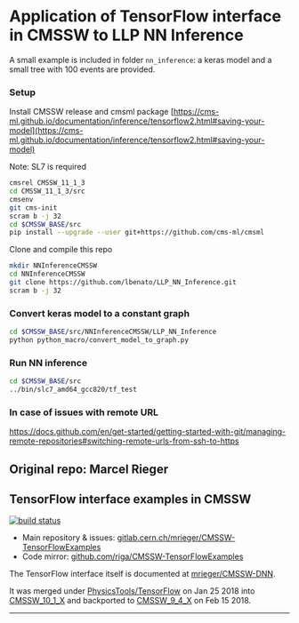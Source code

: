 # Application of TensorFlow interface in CMSSW to LLP NN Inference

A small example is included in folder ```nn_inference```: a keras model and a small tree with 100 events are provided.

### Setup

Install CMSSW release and cmsml package [https://cms-ml.github.io/documentation/inference/tensorflow2.html#saving-your-model](https://cms-ml.github.io/documentation/inference/tensorflow2.html#saving-your-model)

Note: SL7 is required

```bash
cmsrel CMSSW_11_1_3
cd CMSSW_11_1_3/src
cmsenv
git cms-init
scram b -j 32
cd $CMSSW_BASE/src
pip install --upgrade --user git+https://github.com/cms-ml/cmsml
```

Clone and compile this repo

```bash
mkdir NNInferenceCMSSW
cd NNInferenceCMSSW
git clone https://github.com/lbenato/LLP_NN_Inference.git
scram b -j 32
```

### Convert keras model to a constant graph
```bash
cd $CMSSW_BASE/src/NNInferenceCMSSW/LLP_NN_Inference
python python_macro/convert_model_to_graph.py
```

### Run NN inference
```bash
cd $CMSSW_BASE/src
../bin/slc7_amd64_gcc820/tf_test
```

### In case of issues with remote URL
https://docs.github.com/en/get-started/getting-started-with-git/managing-remote-repositories#switching-remote-urls-from-ssh-to-https

## Original repo: Marcel Rieger

## TensorFlow interface examples in CMSSW

[![build status](https://gitlab.cern.ch/mrieger/CMSSW-TensorFlowExamples/badges/master/pipeline.svg)](https://gitlab.cern.ch/mrieger/CMSSW-TensorFlowExamples/pipelines)

- Main repository & issues: [gitlab.cern.ch/mrieger/CMSSW-TensorFlowExamples](https://gitlab.cern.ch/mrieger/CMSSW-TensorFlowExamples)
- Code mirror: [github.com/riga/CMSSW-TensorFlowExamples](https://github.com/riga/CMSSW-TensorFlowExamples)

The TensorFlow interface itself is documented at [mrieger/CMSSW-DNN](https://gitlab.cern.ch/mrieger/CMSSW-DNN).

It was merged under [PhysicsTools/TensorFlow](https://github.com/cms-sw/cmssw/tree/master/PhysicsTools/TensorFlow) on Jan 25 2018 into [CMSSW\_10\_1\_X](https://github.com/cms-sw/cmssw/pull/19893) and backported to [CMSSW\_9\_4\_X](https://github.com/cms-sw/cmssw/pull/22042) on Feb 15 2018.

---
